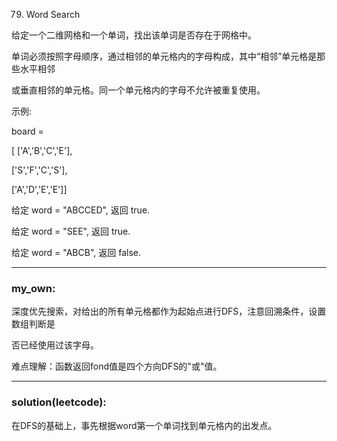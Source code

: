 79. Word Search

给定一个二维网格和一个单词，找出该单词是否存在于网格中。

单词必须按照字母顺序，通过相邻的单元格内的字母构成，其中“相邻”单元格是那些水平相邻

或垂直相邻的单元格。同一个单元格内的字母不允许被重复使用。

示例:

board =

[ 
  ['A','B','C','E'],

  ['S','F','C','S'],

  ['A','D','E','E']]

给定 word = "ABCCED", 返回 true.

给定 word = "SEE", 返回 true.

给定 word = "ABCB", 返回 false.

-----------------

### my_own:

深度优先搜索，对给出的所有单元格都作为起始点进行DFS，注意回溯条件，设置数组判断是

否已经使用过该字母。

难点理解：函数返回fond值是四个方向DFS的"或"值。

---------------

### solution(leetcode):

在DFS的基础上，事先根据word第一个单词找到单元格内的出发点。